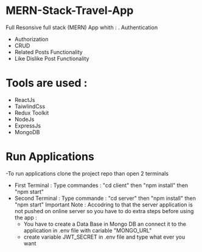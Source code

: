 # MERN-Stack-Travel-App
Full Resonsive full stack (MERN) App whith :
. Authentication
- Authorization
- CRUD
- Related Posts Functionality 
- Like Dislike Post Functionality
# Tools are used :
- ReactJs
- TaiwlindCss
- Redux Toolkit
- NodeJs
- ExpressJs
- MongoDB

# Run Applications
-To run applications clone the project repo than open 2 terminals 
- First Terminal : Type commandes : "cd client" then "npm install" then "npm start"
- Second Terminal : Type commande : "cd server" then "npm install" then "npm start"
Important Note : 
Accodring to that the server application is not pushed on online server so you have to do extra steps before using the app :
  - You have to create a Data Base in Mongo DB an connect it to the application in .env file with cariable "MONGO_URL"
  - create variable JWT_SECRET in .env file and type what ever you want

